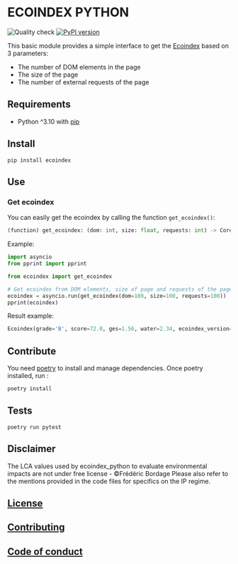 # ECOINDEX PYTHON

![Quality check](https://github.com/cnumr/ecoindex_python/workflows/Quality%20checks/badge.svg)
[![PyPI version](https://badge.fury.io/py/ecoindex.svg)](https://badge.fury.io/py/ecoindex)

This basic module provides a simple interface to get the [Ecoindex](http://www.ecoindex.fr) based on 3 parameters:

- The number of DOM elements in the page
- The size of the page
- The number of external requests of the page

## Requirements

- Python ^3.10 with [pip](https://pip.pypa.io/en/stable/installation/)

## Install

```shell
pip install ecoindex
```

## Use

### Get ecoindex

You can easily get the ecoindex by calling the function `get_ecoindex()`:

```python
(function) get_ecoindex: (dom: int, size: float, requests: int) -> Coroutine[Any, Any, Ecoindex]
```

Example:

```python
import asyncio
from pprint import pprint

from ecoindex import get_ecoindex

# Get ecoindex from DOM elements, size of page and requests of the page
ecoindex = asyncio.run(get_ecoindex(dom=100, size=100, requests=100))
pprint(ecoindex)
```

Result example:

```python
Ecoindex(grade='B', score=72.0, ges=1.56, water=2.34, ecoindex_version='3.0.0')
```

## Contribute

You need [poetry](https://python-poetry.org/) to install and manage dependencies. Once poetry installed, run :

```bash
poetry install
```

## Tests

```shell
poetry run pytest
```

## Disclaimer

The LCA values used by ecoindex_python to evaluate environmental impacts are not under free license - ©Frédéric Bordage
Please also refer to the mentions provided in the code files for specifics on the IP regime.

## [License](LICENSE)

## [Contributing](CONTRIBUTING.md)

## [Code of conduct](CODE_OF_CONDUCT.md)

